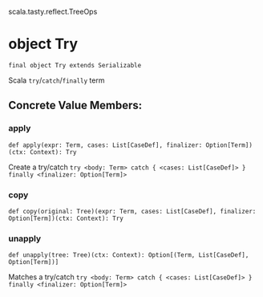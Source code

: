 scala.tasty.reflect.TreeOps
# object Try

<pre><code class="language-scala" >final object Try extends Serializable</pre></code>
Scala `try`/`catch`/`finally` term

## Concrete Value Members:
### apply
<pre><code class="language-scala" >def apply(expr: Term, cases: List[CaseDef], finalizer: Option[Term])(ctx: Context): Try</pre></code>
Create a try/catch `try <body: Term> catch { <cases: List[CaseDef]> } finally <finalizer: Option[Term]>`

### copy
<pre><code class="language-scala" >def copy(original: Tree)(expr: Term, cases: List[CaseDef], finalizer: Option[Term])(ctx: Context): Try</pre></code>

### unapply
<pre><code class="language-scala" >def unapply(tree: Tree)(ctx: Context): Option[(Term, List[CaseDef], Option[Term])]</pre></code>
Matches a try/catch `try <body: Term> catch { <cases: List[CaseDef]> } finally <finalizer: Option[Term]>`

